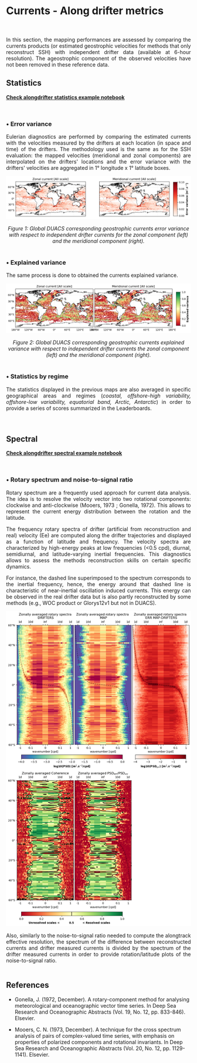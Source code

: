 # Currents - Along drifter metrics

<br>
 

<br>


<div style="text-align: justify">
In this section, the mapping performances are assessed by comparing the currents products (or estimated geostrophic velocities for methods that only reconstruct SSH) with independent drifter data (available at 6-hour resolution). The ageostrophic component of the observed velocities have not been removed in these reference data. 
</div>


## Statistics

[**Check alongdrifter statistics example notebook**](../gallery/alongtrack_statistics_description.ipynb)

<br>

### &#x2022; Error variance 


<div style="text-align: justify">
Eulerian diagnostics are performed by comparing the estimated currents with the velocities measured by the drifters at each location (in space and time) of the drifters. The methodology used is the same as for the SSH evaluation: the mapped velocities (meridional and zonal components) are interpolated on the drifters' locations and the error variance with the drifters' velocities are aggregated in 1° longitude x 1° latitude boxes.
</div>


![DUACS UV error variance](../_static/Maps_DUACS_errvar_glob_uv.png)
<center> 
  <i>Figure 1: Global DUACS corresponding geostrophic currents error variance with respect to independent drifter currents for the zonal component (left) and the meridional component (right). </i> 
</center>

<br>

### &#x2022;  Explained variance 

<div style="text-align: justify">
The same process is done to obtained the currents explained variance. 
</div>

![DUACS UV explained variance](../_static/Maps_DUACS_explvar_glob_uv.png)
<center> 
  <i>Figure 2: Global DUACS corresponding geostrophic currents explained variance with respect to independent drifter currents the zonal component (left) and the meridional component (right). </i> 
</center>

<br>

###  &#x2022; Statistics by regime

<div style="text-align: justify">
The statistics displayed in the previous maps are also averaged in specific geographical areas and regimes (<i>coastal, offshore-high variability, offshore-low variability, equatorial band, Arctic, Antarctic</i>) in order to provide a series of scores summarized in the Leaderboards.
</div>

<br>

<br>

## Spectral


[**Check alongdrifter spectral example notebook**](../gallery/alongtrack_spectral_description.ipynb)

<br> 

### &#x2022; Rotary spectrum and noise-to-signal ratio

<div style="text-align: justify">
Rotary spectrum are a frequently used approach for current data analysis. The idea is to resolve the velocity vector into two rotational components: clockwise and anti-clockwise (Mooers, 1973 ; Gonella, 1972). This allows to represent the current energy distribution between the rotation and the latitude. 
    
The frequency rotary spectra of drifter (artificial from reconstruction and real) velocity (Ee) are computed along the drifter trajectories and displayed as a function of latitude and frequency. The velocity spectra are characterized by high-energy peaks at low frequencies (<0.5 cpd), diurnal, semidiurnal, and latitude-varying inertial frequencies. This diagnostics allows to assess the methods reconstruction skills on certain specific dynamics. 

For instance, the dashed line superimposed to the spectrum corresponds to the inertial frequency, hence, the energy around that dashed line is characteristic of near-inertial oscillation induced currents. This energy can be observed in the real drifter data but is also partly reconstructed by some methods (e.g., WOC product or Glorys12v1 but not in DUACS).   
</div>

![DUACS currents effective resolution](../_static/Maps_DUACS_effres_glob_uv.png)



<div style="text-align: justify">
Also, similarly to the noise-to-signal ratio needed to compute the alongtrack effective resolution, the spectrum of the difference between reconstructed currents and drifter measured currents is divided by the spectrum of the drifter measured currents in order to provide rotation/latitude plots of the noise-to-signal ratio. 
</div>

<br>

## References 

- Gonella, J. (1972, December). A rotary-component method for analysing meteorological and oceanographic vector time series. In Deep Sea Research and Oceanographic Abstracts (Vol. 19, No. 12, pp. 833-846). Elsevier.

- Mooers, C. N. (1973, December). A technique for the cross spectrum analysis of pairs of complex-valued time series, with emphasis on properties of polarized components and rotational invariants. In Deep Sea Research and Oceanographic Abstracts (Vol. 20, No. 12, pp. 1129-1141). Elsevier.
